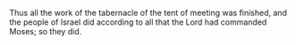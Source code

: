 Thus all the work of the tabernacle of the tent of meeting was finished, and the people of Israel did according to all that the Lord had commanded Moses; so they did.
